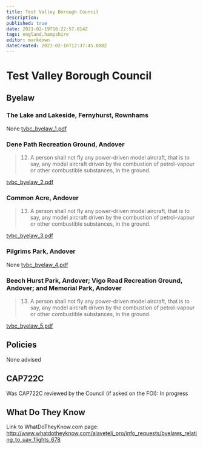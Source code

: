 ```yaml
---
title: Test Valley Borough Council
description: 
published: true
date: 2021-02-19T16:22:57.814Z
tags: england,hampshire
editor: markdown
dateCreated: 2021-02-16T12:37:45.008Z
---
```


# Test Valley Borough Council


## Byelaw
### The Lake and Lakeside, Fernyhurst, Rownhams
None
[tvbc_byelaw_1.pdf](/assets/tvbc_byelaw_1.pdf)
### Dene Path Recreation Ground, Andover
> 12. A person shall not fly any power-driven model aircraft, that is to say, any model aircraft driven by the combustion of petrol-vapour or other combustible substances, in the ground.

[tvbc_byelaw_2.pdf](/assets/tvbc_byelaw_2.pdf)

### Common Acre, Andover
> 13. A person shall not fly any power-driven model aircraft, that is to say, any model aircraft driven by the combustion of petrol-vapour or other combustible substances, in the ground.

[tvbc_byelaw_3.pdf](/assets/tvbc_byelaw_3.pdf)
### Pilgrims Park, Andover
None
[tvbc_byelaw_4.pdf](/assets/tvbc_byelaw_4.pdf)
### Beech Hurst Park, Andover; Vigo Road Recreation Ground, Andover; and Memorial Park, Andover
> 13. A person shall not fly any power-driven model aircraft, that is to say, any model aircraft driven by the combustion of petrol-vapour or other combustible substances, in the ground.

[tvbc_byelaw_5.pdf](/assets/tvbc_byelaw_5.pdf)


## Policies
None advised

## CAP722C

Was CAP722C reviewed by the Council (if asked on the FOI): In progress

## What Do They Know

Link to WhatDoTheyKnow.com page:
http://www.whatdotheyknow.com/alaveteli_pro/info_requests/byelaws_relating_to_uav_flights_678

